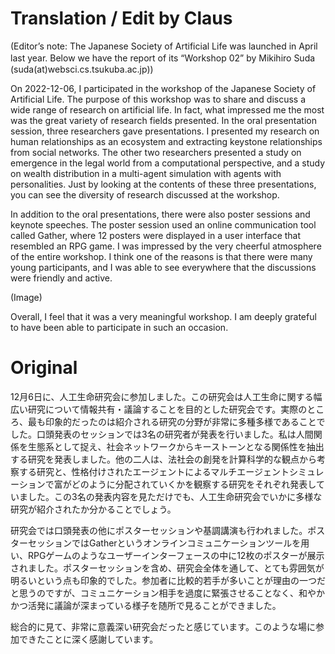 # Translation / Edit by Claus

(Editor’s note: The Japanese Society of Artificial Life was launched in April last year. Below we have the report of its “Workshop 02” by Mikihiro Suda　(suda(at)websci.cs.tsukuba.ac.jp))

On 2022-12-06, I participated in the workshop of the Japanese Society of Artificial Life. The purpose of this workshop was to share and discuss a wide range of research on artificial life. In fact, what impressed me the most was the great variety of research fields presented. In the oral presentation session, three researchers gave presentations. I presented my research on human relationships as an ecosystem and extracting keystone relationships from social networks. The other two researchers presented a study on emergence in the legal world from a computational perspective, and a study on wealth distribution in a multi-agent simulation with agents with personalities. Just by looking at the contents of these three presentations, you can see the diversity of research discussed at the workshop.

In addition to the oral presentations, there were also poster sessions and keynote speeches. The poster session used an online communication tool called Gather, where 12 posters were displayed in a user interface that resembled an RPG game. I was impressed by the very cheerful atmosphere of the entire workshop. I think one of the reasons is that there were many young participants, and I was able to see everywhere that the discussions were friendly and active.

(Image)

Overall, I feel that it was a very meaningful workshop. I am deeply grateful to have been able to participate in such an occasion.

# Original

12月6日に、人工生命研究会に参加しました。この研究会は人工生命に関する幅広い研究について情報共有・議論することを目的とした研究会です。実際のところ、最も印象的だったのは紹介される研究の分野が非常に多種多様であることでした。口頭発表のセッションでは3名の研究者が発表を行いました。私は人間関係を生態系として捉え、社会ネットワークからキーストーンとなる関係性を抽出する研究を発表しました。他の二人は、法社会の創発を計算科学的な観点から考察する研究と、性格付けされたエージェントによるマルチエージェントシミュレーションで富がどのように分配されていくかを観察する研究をそれぞれ発表していました。この3名の発表内容を見ただけでも、人工生命研究会でいかに多様な研究が紹介されたか分かることでしょう。

研究会では口頭発表の他にポスターセッションや基調講演も行われました。ポスターセッションではGatherというオンラインコミュニケーションツールを用い、RPGゲームのようなユーザーインターフェースの中に12枚のポスターが展示されました。ポスターセッションを含め、研究会全体を通して、とても雰囲気が明るいという点も印象的でした。参加者に比較的若手が多いことが理由の一つだと思うのですが、コミュニケーション相手を過度に緊張させることなく、和やかかつ活発に議論が深まっている様子を随所で見ることができました。

総合的に見て、非常に意義深い研究会だったと感じています。このような場に参加できたことに深く感謝しています。
